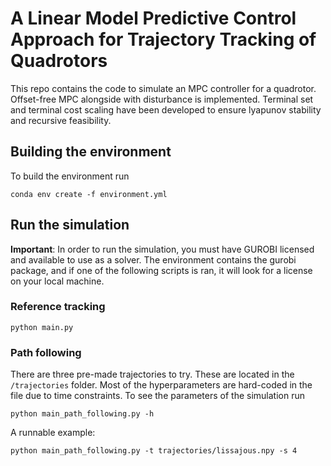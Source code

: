 # A Linear Model Predictive Control Approach for Trajectory Tracking of Quadrotors

This repo contains the code to simulate an MPC controller for a quadrotor. Offset-free MPC alongside with disturbance is implemented. Terminal set and terminal cost scaling have been developed to ensure lyapunov stability and recursive feasibility.

## Building the environment
To build the environment run

`conda env create -f environment.yml`

## Run the simulation

**Important**: In order to run the simulation, you must have GUROBI licensed and available to use as a solver. The environment contains the gurobi package, and if one of the following scripts is ran, it will look for a license on your local machine.

### Reference tracking 

`python main.py`

### Path following

There are three pre-made trajectories to try. These are located in the `/trajectories` folder. Most of the hyperparameters are hard-coded in the file due to time constraints. To see the parameters of the simulation run 

`python main_path_following.py -h`

A runnable example:

`python main_path_following.py -t trajectories/lissajous.npy -s 4`
